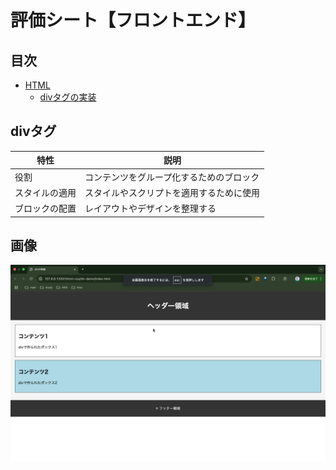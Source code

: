# 評価シート【フロントエンド】

## 目次
- [HTML](#HTML)
    - [divタグの実装](#divタグの実装)

## divタグ
| 特性 | 説明 |
|------|------|
| 役割 | コンテンツをグループ化するためのブロック|
| スタイルの適用 | スタイルやスクリプトを適用するために使用|
| ブロックの配置 | レイアウトやデザインを整理する |

## 画像
![divデモ画像](images/div-demo.png)
